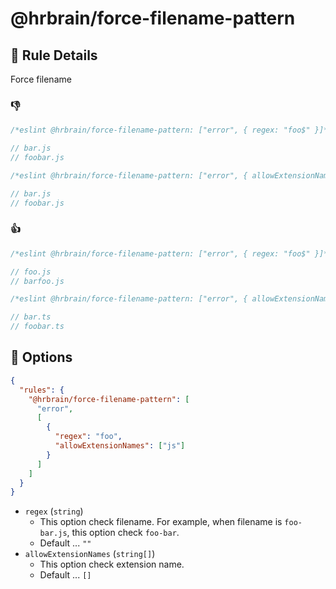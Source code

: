 # @hrbrain/force-filename-pattern

## 📖 Rule Details

Force filename

### 👎

```ts
/*eslint @hrbrain/force-filename-pattern: ["error", { regex: "foo$" }]*/

// bar.js
// foobar.js
```

```ts
/*eslint @hrbrain/force-filename-pattern: ["error", { allowExtensionNames: ["ts"] }]*/

// bar.js
// foobar.js
```

### 👍

```ts
/*eslint @hrbrain/force-filename-pattern: ["error", { regex: "foo$" }]*/

// foo.js
// barfoo.js
```

```ts
/*eslint @hrbrain/force-filename-pattern: ["error", { allowExtensionNames: ["ts"] }]*/

// bar.ts
// foobar.ts
```

## 🔧 Options

```json
{
  "rules": {
    "@hrbrain/force-filename-pattern": [
      "error",
      [
        {
          "regex": "foo",
          "allowExtensionNames": ["js"]
        }
      ]
    ]
  }
}
```

- `regex` (`string`)
  - This option check filename. For example, when filename is `foo-bar.js`, this option check `foo-bar`.
  - Default ... `""`
- `allowExtensionNames` (`string[]`)
  - This option check extension name.
  - Default ... `[]`
